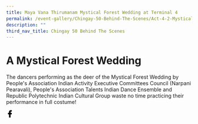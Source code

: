 ```yaml
---
title: Maya Vana Thirumanam Mystical Forest Wedding at Terminal 4
permalink: /event-gallery/Chingay-50-Behind-The-Scenes/Act-4-2-Mystical-Forest-Wedding-at-Terminal-4
description: ""
third_nav_title: Chingay 50 Behind The Scenes
---
```

# **A Mystical Forest Wedding**

The dancers performing as the deer of the Mystical Forest Wedding by People's Association Indian Activity Executive Committees Council (Narpani Pearavali), People's Association Talents Indian Dance Ensemble and Republic Polytechnic Indian Cultural Group waste no time practicing their performance in full costume!

<a href="http://www.facebook.com/sharer.php?u=http://www.chingay.gov.sg/image/event-gallery/act-4-2-maya-vana-thirumanam---mystical-forest-wedding" style="float:left;">
	<img src="/images/facebook.png" style="width:auto;height:20px;">
</a>